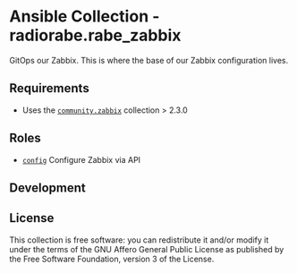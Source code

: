 # Ansible Collection - radiorabe.rabe_zabbix

GitOps our Zabbix. This is where the base of our Zabbix configuration lives.

## Requirements

* Uses the [`community.zabbix`](https://github.com/ansible-collections/community.zabbix) collection > 2.3.0

## Roles

* [`config`](https://github.com/radiorabe/ansible-collection-rabe_zabbix/tree/main/roles/config) Configure Zabbix via API

## Development

## License

This collection is free software: you can redistribute it and/or modify it under the terms of the GNU Affero General Public License as published by the Free Software Foundation, version 3 of the License.
